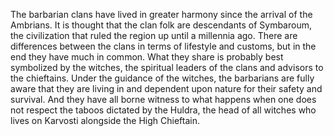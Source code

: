 The barbarian clans have lived in greater harmony since the arrival of the Ambrians. It is thought that the clan folk are descendants of Symbaroum, the civilization that ruled the region up until a millennia ago. There are differences between the clans in terms of lifestyle and customs, but in the end they have much in common. What they share is probably best symbolized by the witches, the spiritual leaders of the clans and advisors to the chieftains. Under the guidance of the witches, the barbarians are fully aware that they are living in and dependent upon nature for their safety and survival. And they have all borne witness to what happens when one does not respect the taboos dictated by the Huldra, the head of all witches who lives on Karvosti alongside the High Chieftain.